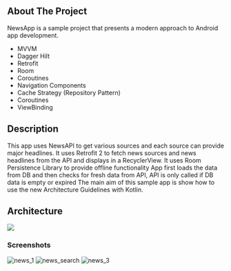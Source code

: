 <!-- ABOUT THE PROJECT -->
## About The Project

NewsApp is a sample project that presents a modern approach to Android app development.

* MVVM
* Dagger Hilt
* Retrofit
* Room
* Coroutines
* Navigation Components
* Cache Strategy (Repository Pattern)
* Coroutines
* ViewBinding

## Description
This app uses NewsAPI to get various sources and each source can provide major headlines. It uses Retrofit 2 to fetch news sources and news headlines from the API and displays in a RecyclerView. It uses Room Persistence Library to provide offline functionality App first loads the data from DB and then checks for fresh data from API, API is only called if DB data is empty or expired The main aim of this sample app is show how to use the new Architecture Guidelines with Kotlin.

## Architecture 

![](https://miro.medium.com/max/700/1*3u5JnmqONR4UnwRE6tEV3Q.png)


### Screenshots
![news_1](https://user-images.githubusercontent.com/53175847/218965694-86827bb6-535e-499f-873c-db3071185f49.png) ![news_search](https://user-images.githubusercontent.com/53175847/218968949-333c3e25-3a80-4f87-85af-8c7e8565b883.png) ![news_3](https://user-images.githubusercontent.com/53175847/218968024-650a5f54-c2a4-4f0f-85f1-a583952eae14.png)
